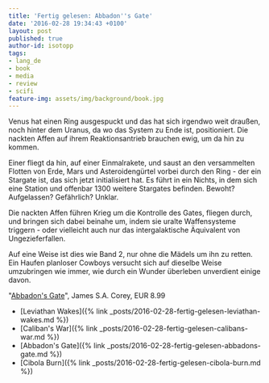 ```yaml
---
title: 'Fertig gelesen: Abbadon''s Gate'
date: '2016-02-28 19:34:43 +0100'
layout: post
published: true
author-id: isotopp
tags:
- lang_de
- book
- media
- review
- scifi
feature-img: assets/img/background/book.jpg
---
```

Venus hat einen Ring ausgespuckt und das hat sich irgendwo weit draußen, noch hinter dem Uranus, da wo das System zu Ende ist, positioniert. Die nackten Affen auf ihrem Reaktionsantrieb brauchen ewig, um da hin zu kommen.

Einer fliegt da hin, auf einer Einmalrakete, und saust an den versammelten Flotten von Erde, Mars und Asteroidengürtel vorbei durch den Ring - der ein Stargate ist, das sich jetzt initialisiert hat. Es führt in ein Nichts, in dem sich eine Station und offenbar 1300 weitere Stargates befinden. Bewoht? Aufgelassen? Gefährlich? Unklar.

Die nackten Affen führen Krieg um die Kontrolle des Gates, fliegen durch, und bringen sich dabei beinahe um, indem sie uralte Waffensysteme triggern - oder vielleicht auch nur das intergalaktische Äquivalent von Ungezieferfallen.

Auf eine Weise ist dies wie Band 2, nur ohne die Mädels um ihn zu retten. Ein Haufen planloser Cowboys versucht sich auf dieselbe Weise umzubringen wie immer, wie durch ein Wunder überleben unverdient einige davon.

"[Abbadon's Gate](http://www.amazon.de/dp/B009SQ018I)", James S.A. Corey, EUR 8.99

- [Leviathan Wakes]({% link _posts/2016-02-28-fertig-gelesen-leviathan-wakes.md %})
- [Caliban's War]({% link _posts/2016-02-28-fertig-gelesen-calibans-war.md %})
- [Abbadon's Gate]({% link _posts/2016-02-28-fertig-gelesen-abbadons-gate.md %})
- [Cibola Burn]({% link _posts/2016-02-28-fertig-gelesen-cibola-burn.md %})
